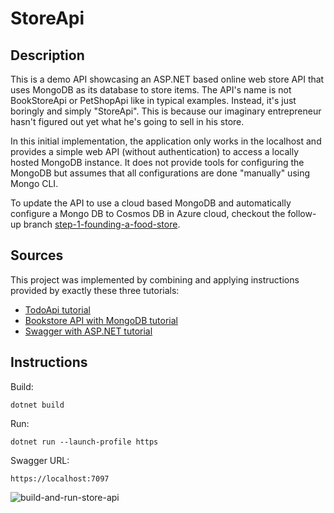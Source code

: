# StoreApi

## Description
This is a demo API showcasing an ASP.NET based online web store API that uses MongoDB as its database to store items.
The API's name is not BookStoreApi or PetShopApi like in typical examples. Instead, it's just boringly and simply "StoreApi".
This is because our imaginary entrepreneur hasn't figured out yet what he's going to sell in his store. 

In this initial implementation, the application only works in the localhost and provides a simple web API (without authentication)
to access a locally hosted MongoDB instance. It does not provide tools for configuring the MongoDB but assumes
that all configurations are done "manually" using Mongo CLI.

To update the API to use a cloud based MongoDB and automatically configure a Mongo DB to Cosmos DB in Azure cloud, checkout the 
follow-up branch [step-1-founding-a-food-store](https://github.com/develprr/StoreApi/blob/step-1-founding-a-food-store/README.md).

## Sources

This project was implemented by combining and applying instructions provided by exactly these three tutorials:

* [TodoApi tutorial](https://learn.microsoft.com/en-us/aspnet/core/tutorials/first-web-api?view=aspnetcore-8.0&amp;tabs=visual-studio-code)
* [Bookstore API with MongoDB tutorial](https://learn.microsoft.com/en-us/aspnet/core/tutorials/first-mongo-app)
* [Swagger with ASP.NET tutorial](https://learn.microsoft.com/en-us/aspnet/core/tutorials/web-api-help-pages-using-swagger?view=aspnetcore-8.0)

## Instructions

Build:

```dotnet build```

Run:

```dotnet run --launch-profile https```

Swagger URL:

```
https://localhost:7097
```
![build-and-run-store-api](https://github.com/develprr/StoreApi/tree/main/Resources/build-and-run-store-api.gif)
